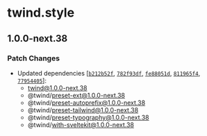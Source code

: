 # twind.style

## 1.0.0-next.38

### Patch Changes

- Updated dependencies [[`b212b52f`](https://github.com/tw-in-js/twind/commit/b212b52fbd53e9ecb38d97589ca2f717445ed185), [`782f93df`](https://github.com/tw-in-js/twind/commit/782f93df6abb1ebd24ef6c45dc08de602e198107), [`fe88051d`](https://github.com/tw-in-js/twind/commit/fe88051deb3176d014ba527471b1345c47bfb28e), [`811965f4`](https://github.com/tw-in-js/twind/commit/811965f41fcf23fc678b744b4f9a99d87c1f6049), [`77954405`](https://github.com/tw-in-js/twind/commit/7795440566fc95a424a7f6210998dd1d16ef216f)]:
  - twind@1.0.0-next.38
  - @twind/preset-ext@1.0.0-next.38
  - @twind/preset-autoprefix@1.0.0-next.38
  - @twind/preset-tailwind@1.0.0-next.38
  - @twind/preset-typography@1.0.0-next.38
  - @twind/with-sveltekit@1.0.0-next.38
